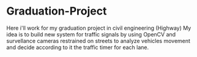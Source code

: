 # Graduation-Project
Here i'll work for my graduation project in civil engineering (Highway)
My idea is to build new system for traffic signals by using OpenCV and survellance cameras restrained on streets to analyze vehicles movement and decide according to it the traffic timer for each lane.
